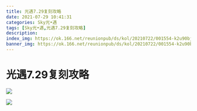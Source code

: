 ```yaml
---
title: 光遇7.29复刻攻略
date: 2021-07-29 10:41:31
categories: Sky光•遇
tags: [Sky光•遇,光遇7.29复刻攻略]
description: 
index_img: https://ok.166.net/reunionpub/ds/kol/20210722/001554-k2u90bj7ay.png?imageView&thumbnail=600x0&type=jpg
banner_img: https://ok.166.net/reunionpub/ds/kol/20210722/001554-k2u90bj7ay.png?imageView&thumbnail=600x0&type=jpg
---
```

# 光遇7.29复刻攻略
![](https://ok.166.net/reunionpub/ds/kol/20210729/103146-9ia1kq20f5.png)

![](https://ok.166.net/reunionpub/ds/kol/20210729/103157-7ca6vfwmr9.jpeg)

